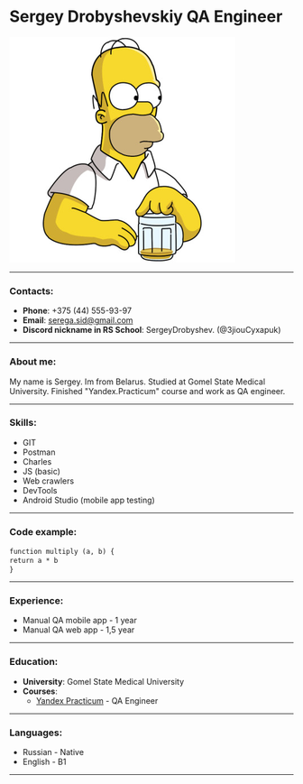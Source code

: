 # Sergey Drobyshevskiy QA Engineer
![My photo](./assets/images/MyPhoto.jpg)

----
###  Contacts:

* **Phone**: +375 (44) 555-93-97
* **Email**: serega.sid@gmail.com
* **Discord nickname in RS School**: SergeyDrobyshev. (@3jiouCyxapuk)

----

### About me:

My name is Sergey. Im from Belarus. Studied at Gomel State Medical University.
Finished "Yandex.Practicum" course and work as QA engineer.

----

### Skills:

* GIT
* Postman
* Charles
* JS (basic)
* Web crawlers
* DevTools
* Android Studio (mobile app testing)

----

### Code example:

```
function multiply (a, b) {
return a * b
}
```
----

### Experience:

* Manual QA mobile app - 1 year
* Manual QA web app - 1,5 year

----

### Education:

* **University**: Gomel State Medical University
* **Courses**: 
    * [Yandex Practicum](https://practicum.yandex.ru/qa-engineer/) - QA Engineer

----

### Languages:

* Russian - Native
* English - B1

----